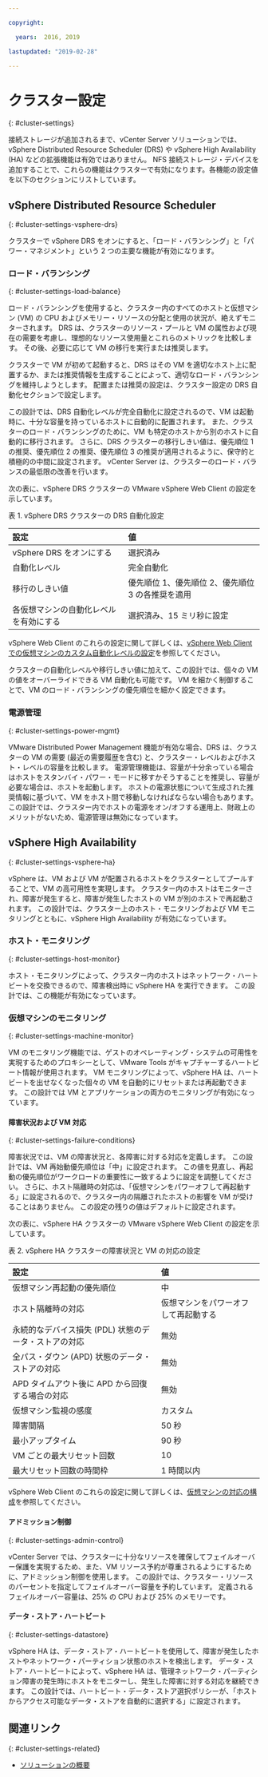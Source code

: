 ```yaml
---

copyright:

  years:  2016, 2019

lastupdated: "2019-02-28"

---
```


# クラスター設定
{: #cluster-settings}

接続ストレージが追加されるまで、vCenter Server ソリューションでは、vSphere Distributed Resource Scheduler (DRS) や vSphere High Availability (HA) などの拡張機能は有効ではありません。 NFS 接続ストレージ・デバイスを追加することで、これらの機能はクラスターで有効になります。各機能の設定値を以下のセクションにリストしています。

## vSphere Distributed Resource Scheduler
{: #cluster-settings-vsphere-drs}

クラスターで vSphere DRS をオンにすると、「ロード・バランシング」と「パワー・マネジメント」という 2 つの主要な機能が有効になります。

### ロード・バランシング
{: #cluster-settings-load-balance}

ロード・バランシングを使用すると、クラスター内のすべてのホストと仮想マシン (VM) の CPU およびメモリー・リソースの分配と使用の状況が、絶えずモニターされます。 DRS は、クラスターのリソース・プールと VM の属性および現在の需要を考慮し、理想的なリソース使用量とこれらのメトリックを比較します。 その後、必要に応じて VM の移行を実行または推奨します。

クラスターで VM が初めて起動すると、DRS はその VM を適切なホスト上に配置するか、または推奨情報を生成することによって、適切なロード・バランシングを維持しようとします。 配置または推奨の設定は、クラスター設定の DRS 自動化セクションで設定します。

この設計では、DRS 自動化レベルが完全自動化に設定されるので、VM は起動時に、十分な容量を持っているホストに自動的に配置されます。 また、クラスターのロード・バランシングのために、VM も特定のホストから別のホストに自動的に移行されます。 さらに、DRS クラスターの移行しきい値は、優先順位 1 の推奨、優先順位 2 の推奨、優先順位 3 の推奨が適用されるように、保守的と積極的の中間に設定されます。 vCenter Server は、クラスターのロード・バランスの最低限の改善を行います。

次の表に、vSphere DRS クラスターの VMware vSphere Web Client の設定を示しています。

表 1. vSphere DRS クラスターの DRS 自動化設定

| 設定             | 値  |
|:------------------- |:------ |
| vSphere DRS をオンにする | 選択済み |
| 自動化レベル | 完全自動化 |
| 移行のしきい値 | 優先順位 1、優先順位 2、優先順位 3 の各推奨を適用 |
| 各仮想マシンの自動化レベルを有効にする | 選択済み、15 ミリ秒に設定 |

vSphere Web Client のこれらの設定に関して詳しくは、[vSphere Web Client での仮想マシンのカスタム自動化レベルの設定](https://docs.vmware.com/en/VMware-vSphere/5.5/com.vmware.vsphere.resmgmt.doc/GUID-C21C0609-923B-46FB-920C-887F00DBCAB9.html)を参照してください。

クラスターの自動化レベルや移行しきい値に加えて、この設計では、個々の VM の値をオーバーライドできる VM 自動化も可能です。 VM を細かく制御することで、VM のロード・バランシングの優先順位を細かく設定できます。

### 電源管理
{: #cluster-settings-power-mgmt}

VMware Distributed Power Management 機能が有効な場合、DRS は、クラスターの VM の需要 (最近の需要履歴を含む) と、クラスター・レベルおよびホスト・レベルの容量を比較します。 電源管理機能は、容量が十分余っている場合はホストをスタンバイ・パワー・モードに移すかそうすることを推奨し、容量が必要な場合は、ホストを起動します。 ホストの電源状態について生成された推奨情報に基づいて、VM をホスト間で移動しなければならない場合もあります。
この設計では、クラスター内でホストの電源をオン/オフする運用上、財政上のメリットがないため、電源管理は無効になっています。

## vSphere High Availability
{: #cluster-settings-vsphere-ha}

vSphere は、VM および VM が配置されるホストをクラスターとしてプールすることで、VM の高可用性を実現します。 クラスター内のホストはモニターされ、障害が発生すると、障害が発生したホストの VM が別のホストで再起動されます。
この設計では、クラスター上のホスト・モニタリングおよび VM モニタリングとともに、vSphere High Availability が有効になっています。

### ホスト・モニタリング
{: #cluster-settings-host-monitor}

ホスト・モニタリングによって、クラスター内のホストはネットワーク・ハートビートを交換できるので、障害検出時に vSphere HA を実行できます。 この設計では、この機能が有効になっています。

### 仮想マシンのモニタリング
{: #cluster-settings-machine-monitor}

VM のモニタリング機能では、ゲストのオペレーティング・システムの可用性を実現するためのプロキシーとして、VMware Tools がキャプチャーするハートビート情報が使用されます。 VM モニタリングによって、vSphere HA は、ハートビートを出せなくなった個々の VM を自動的にリセットまたは再起動できます。 この設計では VM とアプリケーションの両方のモニタリングが有効になっています。

#### 障害状況および VM 対応
{: #cluster-settings-failure-conditions}

障害状況では、VM の障害状況と、各障害に対する対応を定義します。 この設計では、VM 再始動優先順位は「中」に設定されます。 この値を見直し、再起動の優先順位がワークロードの重要性に一致するように設定を調整してください。 さらに、ホスト隔離時の対応は、「仮想マシンをパワーオフして再起動する」に設定されるので、クラスター内の隔離されたホストの影響を VM が受けることはありません。 この設定の残りの値はデフォルトに設定されます。

次の表に、vSphere HA クラスターの VMware vSphere Web Client の設定を示しています。

表 2. vSphere HA クラスターの障害状況と VM の対応の設定

| 設定             | 値  |
|:------------------- |:------ |
| 仮想マシン再起動の優先順位 | 中 |
| ホスト隔離時の対応 | 仮想マシンをパワーオフして再起動する |
| 永続的なデバイス損失 (PDL) 状態のデータ・ストアの対応 | 無効 |
| 全パス・ダウン (APD) 状態のデータ・ストアの対応 | 無効 |
| APD タイムアウト後に APD から回復する場合の対応 | 無効 |
| 仮想マシン監視の感度 | カスタム |
| 障害間隔 | 50 秒 |
| 最小アップタイム | 90 秒 |
| VM ごとの最大リセット回数 | 10 |
| 最大リセット回数の時間枠 | 1 時間以内 |

vSphere Web Client のこれらの設定に関して詳しくは、[仮想マシンの対応の構成](https://docs.vmware.com/en/VMware-vSphere/6.0/com.vmware.vsphere.avail.doc/GUID-3DAED2B1-55B8-4877-BD0F-BC57C10A516C.html)を参照してください。

#### アドミッション制御
{: #cluster-settings-admin-control}

vCenter Server では、クラスターに十分なリソースを確保してフェイルオーバー保護を実現するため、また、VM リソース予約が尊重されるようにするために、アドミッション制御を使用します。 この設計では、クラスター・リソースのパーセントを指定してフェイルオーバー容量を予約しています。 定義されるフェイルオーバー容量は、25% の CPU および 25% のメモリーです。

#### データ・ストア・ハートビート
{: #cluster-settings-datastore}

vSphere HA は、データ・ストア・ハートビートを使用して、障害が発生したホストやネットワーク・パーティション状態のホストを検出します。 データ・ストア・ハートビートによって、vSphere HA は、管理ネットワーク・パーティション障害の発生時にホストをモニターし、発生した障害に対する対応を継続できます。 この設計では、ハートビート・データ・ストア選択ポリシーが、「ホストからアクセス可能なデータ・ストアを自動的に選択する」に設定されます。

## 関連リンク
{: #cluster-settings-related}

* [ソリューションの概要](/docs/services/vmwaresolutions/archiref/solution?topic=vmware-solutions-solution_overview)
